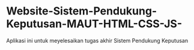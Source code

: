 # Website-Sistem-Pendukung-Keputusan-MAUT-HTML-CSS-JS-
Aplikasi ini untuk meyelesaikan tugas akhir Sistem Pendukung Keputusan
